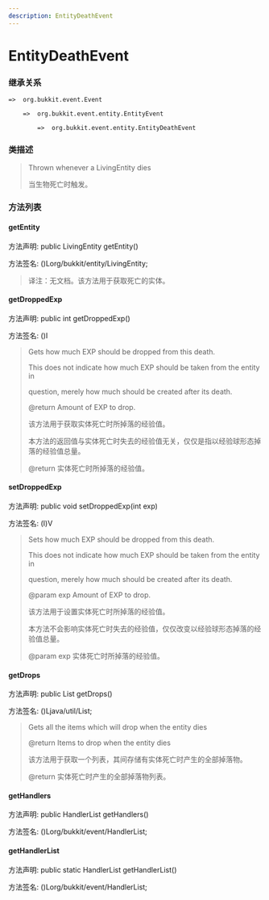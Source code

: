 ```yaml
---
description: EntityDeathEvent
---
```


# EntityDeathEvent

### 继承关系

    =>  org.bukkit.event.Event

        =>  org.bukkit.event.entity.EntityEvent

            =>  org.bukkit.event.entity.EntityDeathEvent

### 类描述

> Thrown whenever a LivingEntity dies
>
> 当生物死亡时触发。

### 方法列表

#### getEntity

方法声明: public LivingEntity getEntity()

方法签名: ()Lorg/bukkit/entity/LivingEntity;

> 译注：无文档。该方法用于获取死亡的实体。

#### getDroppedExp

方法声明: public int getDroppedExp()

方法签名: ()I

> Gets how much EXP should be dropped from this death.
>
> <p>
>
> This does not indicate how much EXP should be taken from the entity in
>
> question, merely how much should be created after its death.
>
> @return Amount of EXP to drop.
>
> 该方法用于获取实体死亡时所掉落的经验值。
>
> 本方法的返回值与实体死亡时失去的经验值无关，仅仅是指以经验球形态掉落的经验值总量。
>
> @return 实体死亡时所掉落的经验值。

#### setDroppedExp

方法声明: public void setDroppedExp(int exp)

方法签名: (I)V

> Sets how much EXP should be dropped from this death.
>
> <p>
>
> This does not indicate how much EXP should be taken from the entity in
>
> question, merely how much should be created after its death.
>
> @param exp Amount of EXP to drop.
>
> 该方法用于设置实体死亡时所掉落的经验值。
>
> 本方法不会影响实体死亡时失去的经验值，仅仅改变以经验球形态掉落的经验值总量。
>
> @param exp 实体死亡时所掉落的经验值。

#### getDrops

方法声明: public List<ItemStack> getDrops()

方法签名: ()Ljava/util/List;

> Gets all the items which will drop when the entity dies
>
> @return Items to drop when the entity dies
>
> 该方法用于获取一个列表，其间存储有实体死亡时产生的全部掉落物。
>
> @return 实体死亡时产生的全部掉落物列表。

#### getHandlers

方法声明: public HandlerList getHandlers()

方法签名: ()Lorg/bukkit/event/HandlerList;

#### getHandlerList

方法声明: public static HandlerList getHandlerList()

方法签名: ()Lorg/bukkit/event/HandlerList;